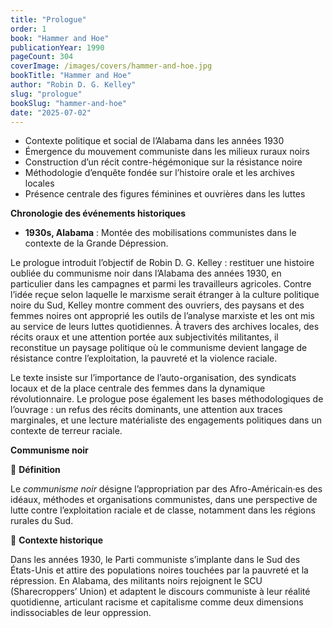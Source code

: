 ```yaml
---
title: "Prologue"
order: 1
book: "Hammer and Hoe"
publicationYear: 1990
pageCount: 304
coverImage: /images/covers/hammer-and-hoe.jpg
bookTitle: "Hammer and Hoe"
author: "Robin D. G. Kelley"
slug: "prologue"
bookSlug: "hammer-and-hoe"
date: "2025-07-02"
---
```


<!--themes:start-->
- Contexte politique et social de l’Alabama dans les années 1930  
- Émergence du mouvement communiste dans les milieux ruraux noirs  
- Construction d’un récit contre-hégémonique sur la résistance noire  
- Méthodologie d’enquête fondée sur l’histoire orale et les archives locales  
- Présence centrale des figures féminines et ouvrières dans les luttes  

**Chronologie des événements historiques**

- **1930s, Alabama** : Montée des mobilisations communistes dans le contexte de la Grande Dépression. 
<!--themes:end-->

<!--summary:start-->
Le prologue introduit l’objectif de Robin D. G. Kelley : restituer une histoire oubliée du communisme noir dans l’Alabama des années 1930, en particulier dans les campagnes et parmi les travailleurs agricoles. Contre l’idée reçue selon laquelle le marxisme serait étranger à la culture politique noire du Sud, Kelley montre comment des ouvriers, des paysans et des femmes noires ont approprié les outils de l’analyse marxiste et les ont mis au service de leurs luttes quotidiennes. À travers des archives locales, des récits oraux et une attention portée aux subjectivités militantes, il reconstitue un paysage politique où le communisme devient langage de résistance contre l’exploitation, la pauvreté et la violence raciale.

Le texte insiste sur l’importance de l’auto-organisation, des syndicats locaux et de la place centrale des femmes dans la dynamique révolutionnaire. Le prologue pose également les bases méthodologiques de l’ouvrage : un refus des récits dominants, une attention aux traces marginales, et une lecture matérialiste des engagements politiques dans un contexte de terreur raciale.
<!--summary:end-->

<!--concepts:start-->
**Communisme noir**

🔹 **Définition**

Le *communisme noir* désigne l’appropriation par des Afro-Américain·es des idéaux, méthodes et organisations communistes, dans une perspective de lutte contre l’exploitation raciale et de classe, notamment dans les régions rurales du Sud.

🔹 **Contexte historique**

Dans les années 1930, le Parti communiste s’implante dans le Sud des États-Unis et attire des populations noires touchées par la pauvreté et la répression. En Alabama, des militants noirs rejoignent le SCU (Sharecroppers’ Union) et adaptent le discours communiste à leur réalité quotidienne, articulant racisme et capitalisme comme deux dimensions indissociables de leur oppression.
<!--concepts:end-->

